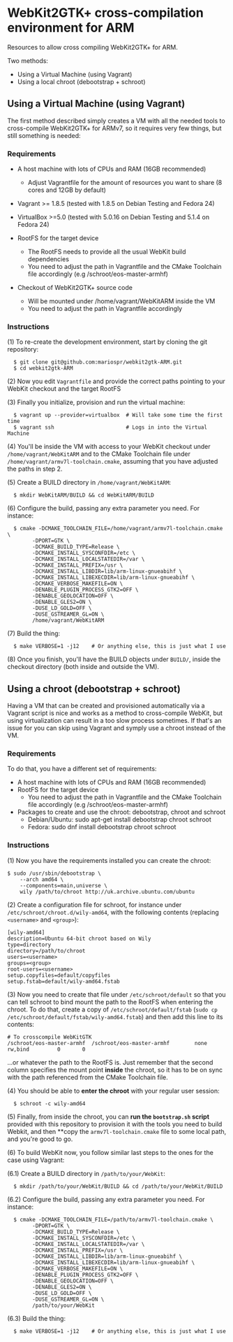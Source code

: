 # WebKit2GTK+ cross-compilation environment for ARM

Resources to allow cross compiling WebKit2GTK+ for ARM.

Two methods:
  * Using a Virtual Machine (using Vagrant)
  * Using a local chroot (debootstrap + schroot)

## Using a Virtual Machine (using Vagrant)

The first method described simply creates a VM with all the needed tools to cross-compile WebKit2GTK+
for ARMv7, so it requires very few things, but still something is needed:

### Requirements

* A host machine with lots of CPUs and RAM (16GB recommended)
  - Adjust Vagrantfile for the amount of resources you want to share (8 cores and 12GB by default)

* Vagrant >= 1.8.5 (tested with 1.8.5 on Debian Testing and Fedora 24)

* VirtualBox >=5.0 (tested with 5.0.16 on Debian Testing and 5.1.4 on Fedora 24)

* RootFS for the target device
  - The RootFS needs to provide all the usual WebKit build dependencies
  - You need to adjust the path in Vagrantfile and the CMake Toolchain file accordingly (e.g /schroot/eos-master-armhf)

* Checkout of WebKit2GTK+ source code
  - Will be mounted under /home/vagrant/WebKitARM inside the VM
  - You need to adjust the path in Vagrantfile accordingly

### Instructions

(1) To re-create the development environment, start by cloning the git repository:
```
  $ git clone git@github.com:mariospr/webkit2gtk-ARM.git
  $ cd webkit2gtk-ARM
```

(2) Now you edit `Vagrantfile` and provide the correct paths pointing to your WebKit checkout and the target RootFS

(3) Finally you initialize, provision and run the virtual machine:
```
  $ vagrant up --provider=virtualbox  # Will take some time the first time
  $ vagrant ssh                       # Logs in into the Virtual Machine
```

(4) You'll be inside the VM with access to your WebKit checkout under `/home/vagrant/WebKitARM` and to the CMake Toolchain file under `/home/vagrant/armv7l-toolchain.cmake`, assuming that you have adjusted the paths in step 2.

(5) Create a BUILD directory in `/home/vagrant/WebKitARM`:
```
  $ mkdir WebKitARM/BUILD && cd WebKitARM/BUILD
```

(6) Configure the build, passing any extra parameter you need. For instance:
```
  $ cmake -DCMAKE_TOOLCHAIN_FILE=/home/vagrant/armv7l-toolchain.cmake \
        -DPORT=GTK \
        -DCMAKE_BUILD_TYPE=Release \
        -DCMAKE_INSTALL_SYSCONFDIR=/etc \
        -DCMAKE_INSTALL_LOCALSTATEDIR=/var \
        -DCMAKE_INSTALL_PREFIX=/usr \
        -DCMAKE_INSTALL_LIBDIR=lib/arm-linux-gnueabihf \
        -DCMAKE_INSTALL_LIBEXECDIR=lib/arm-linux-gnueabihf \
        -DCMAKE_VERBOSE_MAKEFILE=ON \
        -DENABLE_PLUGIN_PROCESS_GTK2=OFF \
        -DENABLE_GEOLOCATION=OFF \
        -DENABLE_GLES2=ON \
        -DUSE_LD_GOLD=OFF \
        -DUSE_GSTREAMER_GL=ON \
        /home/vagrant/WebKitARM
```

(7) Build the thing:
```
  $ make VERBOSE=1 -j12    # Or anything else, this is just what I use
```

(8) Once you finish, you'll have the BUILD objects under `BUILD/`, inside the checkout directory (both inside and outside the VM).


## Using a chroot (debootstrap + schroot)

Having a VM that can be created and provisioned automatically via a Vagrant script is nice and works as a method to cross-compile WebKit, but using virtualization can result in a too slow process sometimes. If that's an issue for you can skip using Vagrant and symply use a chroot instead of the VM.

### Requirements

To do that, you have a different set of requirements:

* A host machine with lots of CPUs and RAM (16GB recommended)
* RootFS for the target device
  - You need to adjust the path in Vagrantfile and the CMake Toolchain file accordingly (e.g /schroot/eos-master-armhf)
* Packages to create and use the chroot: debootstrap, chroot and schroot
  - Debian/Ubuntu: sudo apt-get install debootstrap chroot schroot
  - Fedora: sudo dnf install debootstrap chroot schroot

### Instructions

(1) Now you have the requirements installed you can create the chroot:
```
$ sudo /usr/sbin/debootstrap \
    --arch amd64 \
    --components=main,universe \
    wily /path/to/chroot http://uk.archive.ubuntu.com/ubuntu
```

(2) Create a configuration file for schroot, for instance under `/etc/schroot/chroot.d/wily-amd64`, with the following contents (replacing `<username>` and `<group>`):
```
[wily-amd64]
description=Ubuntu 64-bit chroot based on Wily
type=directory
directory=/path/to/chroot
users=<username>
groups=<group>
root-users=<username>
setup.copyfiles=default/copyfiles
setup.fstab=default/wily-amd64.fstab
```

(3) Now you need to create that file under `/etc/schroot/default` so that you can tell schroot to bind mount the path to the RootFS when entering the chroot. To do that, create a copy of `/etc/schroot/default/fstab` (`sudo cp /etc/schroot/default/fstab/wily-amd64.fstab`) and then add this line to its contents:
```
# To crosscompile WebKitGTK
/schroot/eos-master-armhf  /schroot/eos-master-armhf        none    rw,bind         0       0
```
...or whatever the path to the RootFS is. Just remember that the second column specifies the mount point **inside** the chroot, so it has to be on sync with the path referenced from the CMake Toolchain file.

(4) You should be able to **enter the chroot** with your regular user session:
```
  $ schroot -c wily-amd64
```

(5) Finally, from inside the chroot, you can **run the `bootstrap.sh` script** provided with this repository to provision it with the tools you need to build Webkit, and then **copy the `armv7l-toolchain.cmake` file to some local path, and you're good to go.

(6) To build WebKit now, you follow similar last steps to the ones for the case using Vagrant:

(6.1) Create a BUILD directory in `/path/to/your/WebKit`:
```
  $ mkdir /path/to/your/WebKit/BUILD && cd /path/to/your/WebKit/BUILD
```
(6.2) Configure the build, passing any extra parameter you need. For instance:
```
  $ cmake -DCMAKE_TOOLCHAIN_FILE=/path/to/armv7l-toolchain.cmake \
        -DPORT=GTK \
        -DCMAKE_BUILD_TYPE=Release \
        -DCMAKE_INSTALL_SYSCONFDIR=/etc \
        -DCMAKE_INSTALL_LOCALSTATEDIR=/var \
        -DCMAKE_INSTALL_PREFIX=/usr \
        -DCMAKE_INSTALL_LIBDIR=lib/arm-linux-gnueabihf \
        -DCMAKE_INSTALL_LIBEXECDIR=lib/arm-linux-gnueabihf \
        -DCMAKE_VERBOSE_MAKEFILE=ON \
        -DENABLE_PLUGIN_PROCESS_GTK2=OFF \
        -DENABLE_GEOLOCATION=OFF \
        -DENABLE_GLES2=ON \
        -DUSE_LD_GOLD=OFF \
        -DUSE_GSTREAMER_GL=ON \
        /path/to/your/WebKit
```

(6.3) Build the thing:
```
  $ make VERBOSE=1 -j12    # Or anything else, this is just what I use
```

